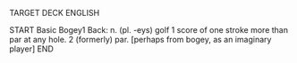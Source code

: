 TARGET DECK
ENGLISH

START
Basic
Bogey1
Back: n. (pl. -eys) golf 1 score of one stroke more than par at any hole. 2 (formerly) par. [perhaps from bogey, as an imaginary player]
END

